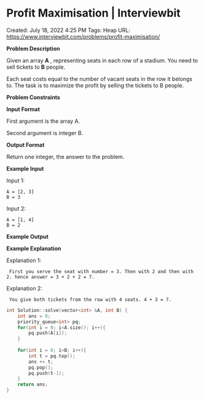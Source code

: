 # Profit Maximisation | Interviewbit

Created: July 18, 2022 4:25 PM
Tags: Heap
URL: https://www.interviewbit.com/problems/profit-maximisation/

**Problem Description**

Given an array **A** , representing seats in each row of a stadium. You need to sell tickets to **B** people.

Each seat costs equal to the number of vacant seats in the row it belongs to. The task is to maximize the profit by selling the tickets to B people.

**Problem Constraints**

**Input Format**

First argument is the array A.

Second argument is integer B.

**Output Format**

Return one integer, the answer to the problem.

**Example Input**

Input 1:

```
A = [2, 3]
B = 3

```

Input 2:

```
A = [1, 4]
B = 2

```

**Example Output**

**Example Explanation**

Explanation 1:

```
 First you serve the seat with number = 3. Then with 2 and then with 2. hence answer = 3 + 2 + 2 = 7.

```

Explanation 2:

```
 You give both tickets from the row with 4 seats. 4 + 3 = 7.

```

```cpp
int Solution::solve(vector<int> &A, int B) {  
    int ans = 0;
    priority_queue<int> pq;
    for(int i = 0; i<A.size(); i++){
        pq.push(A[i]);
    }
    
    for(int i = 0; i<B; i++){
        int t = pq.top();
        ans += t;   
        pq.pop();
        pq.push(t-1);
    }
    return ans;
}
```
